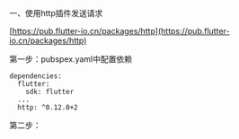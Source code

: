 一、使用http插件发送请求

[https://pub.flutter-io.cn/packages/http](https://pub.flutter-io.cn/packages/http)

第一步：pubspex.yaml中配置依赖

```
dependencies:
  flutter:
    sdk: flutter
  ...
  http: ^0.12.0+2
```

第二步：

